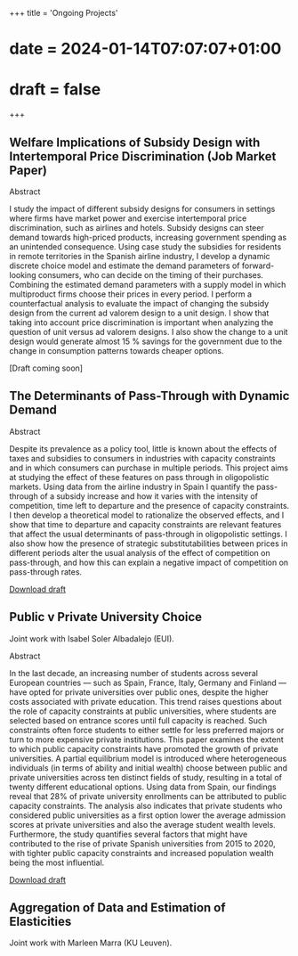 +++
title = 'Ongoing Projects'
# date = 2024-01-14T07:07:07+01:00
# draft = false
+++

## Welfare Implications of Subsidy Design with Intertemporal Price Discrimination (Job Market Paper)

Abstract

I study the impact of different subsidy designs for consumers in settings where firms have market power and exercise intertemporal price discrimination, such as airlines and hotels. Subsidy designs can steer demand towards high-priced products, increasing government spending as an unintended consequence. Using case study the subsidies for residents in remote territories in the Spanish airline industry, I develop a dynamic discrete choice model and estimate the demand parameters of forward-looking consumers, who can decide on the timing of their purchases. Combining the estimated demand parameters with a supply model in which multiproduct firms choose their prices in every period. I perform a counterfactual analysis to evaluate the impact of changing the subsidy design from the current ad valorem design to a unit design. I show that taking into account price discrimination is important when analyzing the question of unit versus ad valorem designs. I also show the change to a unit design would generate almost 15 % savings for the government due to the change in consumption patterns towards cheaper options.

[Draft coming soon]

## The Determinants of Pass-Through with Dynamic Demand

Abstract

Despite its prevalence as a policy tool, little is known about the effects of taxes and subsidies to consumers
in industries with capacity constraints and in which consumers can purchase in multiple periods. This project
aims at studying the effect of these features on pass through in oligopolistic markets. Using data from the
airline industry in Spain I quantify the pass-through of a subsidy increase and how it varies with the intensity
of competition, time left to departure and the presence of capacity constraints. I then develop a theoretical
model to rationalize the observed effects, and I show that time to departure and capacity constraints are relevant
features that affect the usual determinants of pass-through in oligopolistic settings. I also show how the presence
of strategic substitutabilities between prices in different periods alter the usual analysis of the effect of competition
on pass-through, and how this can explain a negative impact of competition on pass-through rates.

[Download draft](/DraftMiguelPassThroughJune24.pdf)

## Public v Private University Choice

Joint work with Isabel Soler Albadalejo (EUI). 

Abstract

In the last decade, an increasing number of students across several European countries — such as Spain, France, Italy, Germany and Finland — have opted for private universities over public ones, despite the higher costs associated with private education. This trend raises questions about the role of capacity constraints at public universities, where students are selected based on entrance scores until full capacity is reached. Such constraints often force students to either settle for less preferred majors or turn to more expensive private institutions. This paper examines the extent to which public capacity constraints have promoted the growth of private universities. A partial equilibrium model is introduced where heterogeneous individuals (in terms of ability and initial wealth) choose between public and private universities across ten distinct fields of study, resulting in a total of twenty different educational options. Using data from Spain, our findings reveal that 28\% of private university enrollments can be attributed to public capacity constraints. The analysis also indicates that private students who considered public universities as a first option lower the average admission scores at private universities and also the average student wealth levels. Furthermore, the study quantifies several factors that might have contributed to the rise of private Spanish universities from 2015 to 2020, with tighter public capacity constraints and increased population wealth being the most influential.

[Download draft](/draft_univproject.pdf)


## Aggregation of Data and Estimation of Elasticities

Joint work with Marleen Marra (KU Leuven).